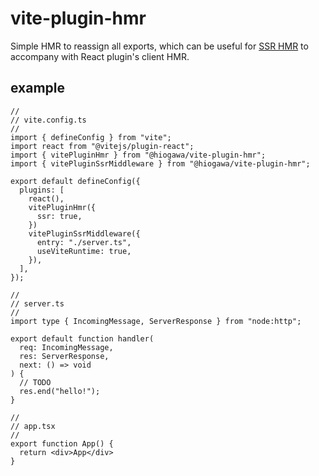 # vite-plugin-hmr

Simple HMR to reassign all exports, which can be useful for [SSR HMR](https://github.com/vitejs/vite/pull/12165) to accompany with React plugin's client HMR.

## example

```tsx
//
// vite.config.ts
//
import { defineConfig } from "vite";
import react from "@vitejs/plugin-react";
import { vitePluginHmr } from "@hiogawa/vite-plugin-hmr";
import { vitePluginSsrMiddleware } from "@hiogawa/vite-plugin-hmr";

export default defineConfig({
  plugins: [
    react(),
    vitePluginHmr({
      ssr: true,
    })
    vitePluginSsrMiddleware({
      entry: "./server.ts",
      useViteRuntime: true,
    }),
  ],
});

//
// server.ts
//
import type { IncomingMessage, ServerResponse } from "node:http";

export default function handler(
  req: IncomingMessage,
  res: ServerResponse,
  next: () => void
) {
  // TODO
  res.end("hello!");
}

//
// app.tsx
//
export function App() {
  return <div>App</div>
}
```
